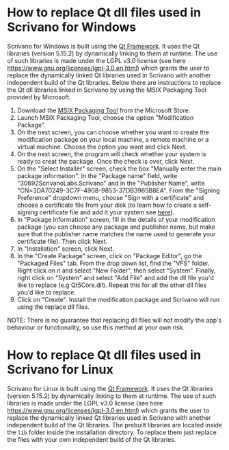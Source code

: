 # How to replace Qt dll files used in Scrivano for Windows
Scrivano for Windows is built using the [Qt Framework](https://qt.io). It uses the Qt libraries (version 5.15.2) by dynamically linking to them at runtime. The use of such libraries is made under the LGPL v3.0 license (see here https://www.gnu.org/licenses/lgpl-3.0.en.html) which grants the user to replace the dynamically linked Qt libraries used in Scrivano with another independent build of the Qt libraries. Below there are instructions to replace the Qt dll libraries linked in Scrivano by using the MSIX Packaging Tool provided by Microsoft.

1. Download the <a href="https://www.microsoft.com/en-gb/p/msix-packaging-tool/9n5lw3jbcxkf">MSIX Packaging Tool</a> from the Microsoft Store.
2. Launch MSIX Packaging Tool, choose the option "Modification Package".
3. On the next screen, you can choose whether you want to create the modification package on your local machine, a remote machine or a virtual machine. Choose the option you want and click Next.
4. On the next screen, the program will check whether your system is ready to creat the package. Once the check is over, click Next.
5. On the "Select Installer" screen, check the box "Manually enter the main package information". In the "Package name" field, write "30692ScrivanoLabs.Scrivano" and in the "Publisher Name", write "CN=3DA70249-3C7F-4908-9853-37DB3965B8EA". From the "Signing Preference" dropdown menu, choose "Sign with a certificate" and choose a certificate file from your disk (to learn how to create a self-signing certificate file and add it your system see <a href="https://docs.microsoft.com/en-us/powershell/module/pki/new-selfsignedcertificate?view=windowsserver2022-ps">here</a>).
6. In "Package Information" screen, fill in the details of your modification package (you can choose any package and publisher name, but make sure that the publisher name matches the name used to generate your certificate file). Then click Next.
7. In "Installation" screen, click Next.
8. In the "Create Package" screen, click on "Package Editor", go the "Packaged Files" tab. From the drop down list, find the "VFS" folder. Right click on it and select "New Folder", then select "System". Finally, right click on "System" and select "Add File" and add the dll file you'd like to replace (e.g Qt5Core.dll). Repeat this for all the other dll files you'd like to replace.
9. Click on "Create". Install the modification package and Scrivano will run using the replace dll files.

NOTE: There is no guarantee that replacing dll files will not modify the app's behaviour or functionality, so use this method at your own risk. 

# How to replace Qt dll files used in Scrivano for Linux
Scrivano for Linux is built using the [Qt Framework](https://qt.io). It uses the Qt libraries (version 5.15.2) by dynamically linking to them at runtime. The use of such libraries is made under the LGPL v3.0 license (see here https://www.gnu.org/licenses/lgpl-3.0.en.html) which grants the user to replace the dynamically linked Qt libraries used in Scrivano with another independent build of the Qt libraries. The prebuilt libraries are located inside the `lib` folder inside the installation directory. To replace them just replace the files with your own independent build of the Qt libraries.
